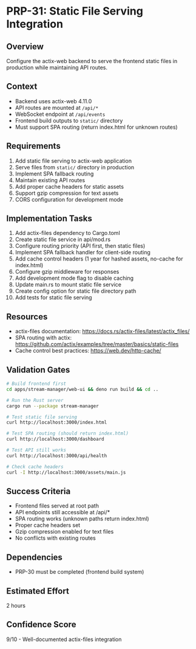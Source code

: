 # PRP-31: Static File Serving Integration

## Overview
Configure the actix-web backend to serve the frontend static files in production while maintaining API routes.

## Context
- Backend uses actix-web 4.11.0
- API routes are mounted at `/api/*`
- WebSocket endpoint at `/api/events`
- Frontend build outputs to `static/` directory
- Must support SPA routing (return index.html for unknown routes)

## Requirements
1. Add static file serving to actix-web application
2. Serve files from `static/` directory in production
3. Implement SPA fallback routing
4. Maintain existing API routes
5. Add proper cache headers for static assets
6. Support gzip compression for text assets
7. CORS configuration for development mode

## Implementation Tasks
1. Add actix-files dependency to Cargo.toml
2. Create static file service in api/mod.rs
3. Configure routing priority (API first, then static files)
4. Implement SPA fallback handler for client-side routing
5. Add cache control headers (1 year for hashed assets, no-cache for index.html)
6. Configure gzip middleware for responses
7. Add development mode flag to disable caching
8. Update main.rs to mount static file service
9. Create config option for static file directory path
10. Add tests for static file serving

## Resources
- actix-files documentation: https://docs.rs/actix-files/latest/actix_files/
- SPA routing with actix: https://github.com/actix/examples/tree/master/basics/static-files
- Cache control best practices: https://web.dev/http-cache/

## Validation Gates
```bash
# Build frontend first
cd apps/stream-manager/web-ui && deno run build && cd ..

# Run the Rust server
cargo run --package stream-manager

# Test static file serving
curl http://localhost:3000/index.html

# Test SPA routing (should return index.html)
curl http://localhost:3000/dashboard

# Test API still works
curl http://localhost:3000/api/health

# Check cache headers
curl -I http://localhost:3000/assets/main.js
```

## Success Criteria
- Frontend files served at root path
- API endpoints still accessible at /api/*
- SPA routing works (unknown paths return index.html)
- Proper cache headers set
- Gzip compression enabled for text files
- No conflicts with existing routes

## Dependencies
- PRP-30 must be completed (frontend build system)

## Estimated Effort
2 hours

## Confidence Score
9/10 - Well-documented actix-files integration
